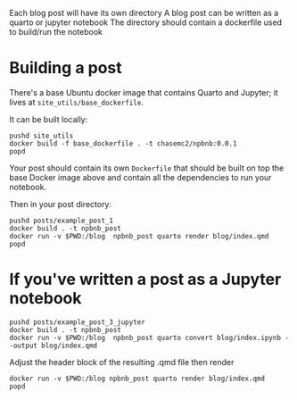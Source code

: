 Each blog post will have its own directory
A blog post can be written as a quarto or jupyter notebook
The directory should contain a dockerfile used to build/run the notebook

# Building a post

There's a base Ubuntu docker image that contains Quarto and Jupyter; it lives at `site_utils/base_dockerfile`.

It can be built locally:
```
pushd site_utils
docker build -f base_dockerfile . -t chasemc2/npbnb:0.0.1
popd
```

Your post should contain its own `Dockerfile` that should be built on top the base Docker image above and contain all the dependencies to run your notebook.

Then in your post directory:

```
pushd posts/example_post_1
docker build . -t npbnb_post
docker run -v $PWD:/blog  npbnb_post quarto render blog/index.qmd
popd
```




# If you've written a post as a Jupyter notebook

```
pushd posts/example_post_3_jupyter
docker build . -t npbnb_post
docker run -v $PWD:/blog  npbnb_post quarto convert blog/index.ipynb --output blog/index.qmd
```

Adjust the header block of the resulting .qmd file then render

```
docker run -v $PWD:/blog npbnb_post quarto render blog/index.qmd
popd
```

